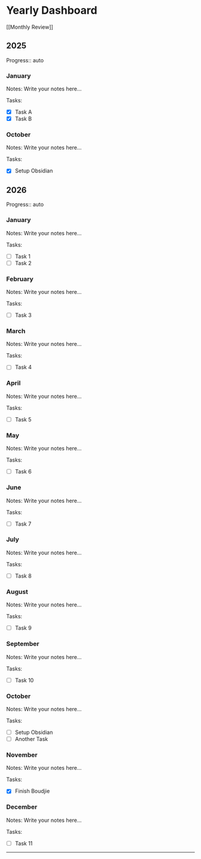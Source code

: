 # Yearly Dashboard
[[Monthly Review]]

## 2025
Progress:: auto

### January
Notes:
Write your notes here...

Tasks:
- [x] Task A
- [x] Task B

### October
Notes:
Write your notes here...

Tasks:
- [x] Setup Obsidian



## 2026
Progress:: auto

### January
Notes:
Write your notes here...

Tasks:
- [ ] Task 1
- [ ] Task 2

### February
Notes:
Write your notes here...

Tasks:
- [ ] Task 3

### March
Notes:
Write your notes here...

Tasks:
- [ ] Task 4

### April
Notes:
Write your notes here...

Tasks:
- [ ] Task 5

### May
Notes:
Write your notes here...

Tasks:
- [ ] Task 6

### June
Notes:
Write your notes here...

Tasks:
- [ ] Task 7

### July
Notes:
Write your notes here...

Tasks:
- [ ] Task 8

### August
Notes:
Write your notes here...

Tasks:
- [ ] Task 9

### September
Notes:
Write your notes here...

Tasks:
- [ ] Task 10

### October
Notes:
Write your notes here...

Tasks:
- [ ] Setup Obsidian
- [ ] Another Task

### November
Notes:
Write your notes here...

Tasks:
- [x] Finish Boudjie

### December
Notes:
Write your notes here...

Tasks:
- [ ] Task 11

---

